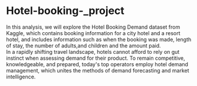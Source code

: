 # Hotel-booking-_project
In this analysis, we will explore the Hotel Booking Demand dataset from Kaggle, which contains booking information for a city hotel and a resort hotel, and includes information such as when the booking was made, length of stay, the number of adults,and children and the amount paid.
<br>
In a rapidly shifting travel landscape, hotels cannot afford to rely on gut instinct when assessing demand for their product. To remain competitive, knowledgeable, and prepared, today's top operators employ hotel demand management, which unites the methods of demand forecasting and market intelligence.
